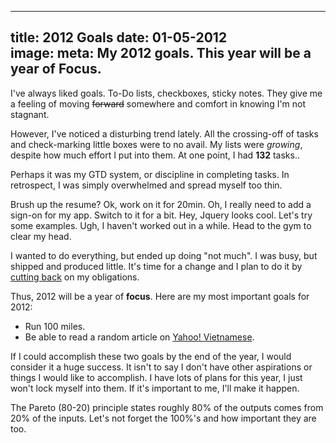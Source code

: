 ----
title: 2012 Goals
date: 01-05-2012    
image:
meta: My 2012 goals. This year will be a year of Focus.
----

I've always liked goals. To-Do lists, checkboxes, sticky notes. They give me a feeling of moving <s>forward</s> somewhere and comfort in knowing I'm not stagnant.

However, I've noticed a disturbing trend lately. All the crossing-off of tasks and check-marking little boxes were to no avail. My lists were _growing_, despite how much effort I put into them. At one point, I had **132** tasks..

Perhaps it was my GTD system, or discipline in completing tasks. In retrospect, I was simply overwhelmed and spread myself too thin.

Brush up the resume? Ok, work on it for 20min. Oh, I really need to add a sign-on for my app. Switch to it for a bit. Hey, Jquery looks cool. Let's try some examples. Ugh, I haven't worked out in a while. Head to the gym to clear my head.

I wanted to do everything, but ended up doing "not much". I was busy, but shipped and produced little. It's time for a change and I plan to do it by [cutting back][1] on my obligations.

Thus, 2012 will be a year of **focus**. Here are my most important goals for 2012:

* Run 100 miles.
* Be able to read a random article on [Yahoo! Vietnamese][2].

If I could accomplish these two goals by the end of the year, I would consider it a huge success. It isn't to say I don't have other aspirations or things I would like to accomplish. I have lots of plans for this year, I just won't lock myself into them. If it's important to me, I'll make it happen.

The Pareto (80-20) principle states roughly 80% of the outputs comes from 20% of the inputs. Let's not forget the 100%'s and how important they are too.

[1]: http://zenhabits.net/no-goal/
[2]: http://vn.yahoo.com/

